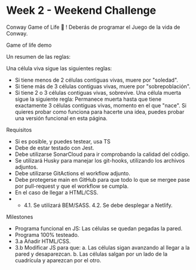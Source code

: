 # Week 2 - Weekend Challenge

Conway Game of Life 🦠 !
Deberás de programar el Juego de la vida de Conway.

Game of life demo

Un resumen de las reglas:

Una célula viva sigue las siguientes reglas:

- Si tiene menos de 2 células contiguas vivas, muere por "soledad".
- Si tiene más de 3 células contiguas vivas, muere por "sobrepoblación".
- Si tiene 2 o 3 células contiguas vivas, sobrevive.
  Una célula muerta sigue la siguiente regla: Permanece muerta hasta que tiene exactamente 3 células contiguas vivas, momento en el que "nace".
  Si quieres probar como funciona para hacerte una idea, puedes probar una versión funcional en esta página.

Requisitos

- Si es posible, y puedes testear, usa TS
- Debe de estar testado con Jest.
- Debe utilizarse SonarCloud para ir comprobando la calidad del código.
- Se utilizará Husky para manejar los git-hooks, utilizando los archivos adjuntos.
- Debe utilizarse GitActions el workflow adjunto.
- Debe protegerse main en GitHub para que todo lo que se mergee pase por pull-request y que el workflow se cumpla.
- En el caso de llegar a HTML/CSS.
- - 4.1. Se utilizará BEM/SASS.
    4.2. Se debe desplegar a Netlify.

Milestones

- Programa funcional en JS: Las células se quedan pegadas la pared.
- Programa 100% testeado.
- 3.a Añadir HTML/CSS.
- 3.b Modificar JS para que: a. Las células sigan avanzando al llegar a la pared y desaparezcan. b. Las células salgan por un lado de la cuadrícula y aparezcan por el otro.
